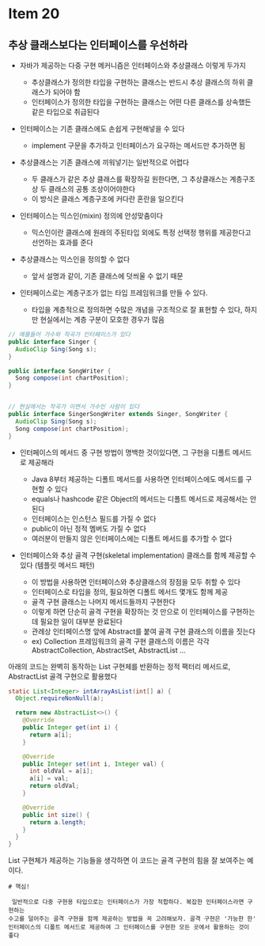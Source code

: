 # Item 20
## 추상 클래스보다는 인터페이스를 우선하라

- 자바가 제공하는 다중 구현 메커니즘은 인터페이스와 추상클래스 이렇게 두가지
  - 추상클래스가 정의한 타입을 구현하는 클래스는 반드시 추상 클래스의 하위 클래스가 되어야 함
  - 인터페이스가 정의한 타입을 구현하는 클래스는 어떤 다른 클래스를 상속했든 같은 타입으로 취급된다
 
- 인터페이스는 기존 클래스에도 손쉽게 구현해넣을 수 있다
  - implement 구문을 추가하고 인터페이스가 요구하는 메서드만 추가하면 됨
- 추상클래스는 기존 클래스에 끼워넣기는 일반적으로 어렵다
  - 두 클래스가 같은 추상 클래스를 확장하길 원한다면, 그 추상클래스는 계층구조상 두 클래스의 공통 조상이어야한다
  - 이 방식은 클래스 계층구조에 커다란 혼란을 일으킨다

- 인터페이스는 믹스인(mixin) 정의에 안성맞춤이다
  - 믹스인이란 클래스에 원래의 주된타입 외에도 특정 선택정 행위를 제공한다고 선언하는 효과를 준다
- 추상클래스는 믹스인을 정의할 수 없다
  - 앞서 설명과 같이, 기존 클래스에 덧씌울 수 없기 때문
 
- 인터페이스로는 계층구조가 없는 타입 프레임워크를 만들 수 있다.
  - 타입을 계층적으로 정의하면 수많은 개념을 구조적으로 잘 표현할 수 있다, 하지만 현실에서는 계층 구분이 모호한 경우가 많음

```java
// 예를들어 가수와 작곡가 인터페이스가 있다
public interface Singer {
  AudioClip Sing(Song s);
}

public interface SongWriter {
  Song compose(int chartPosition);
}


// 현실에서는 작곡가 이면서 가수인 사람이 있다
public interface SingerSongWriter extends Singer, SongWriter {
  AudioClip Sing(Song s);
  Song compose(int chartPosition);
}
```

- 인터페이스의 메서드 중 구현 방법이 명백한 것이있다면, 그 구현을 디폴트 메서드로 제공해라
  - Java 8부터 제공하는 디폴트 메서드를 사용하면 인터페이스에도 메서드를 구현할 수 있다
  - equals나 hashcode 같은 Object의 메서드는 디폴트 메서드로 제공해서는 안된다
  - 인터페이스는 인스턴스 필드를 가질 수 없다
  - public이 아닌 정적 멤버도 가질 수 없다
  - 여러분이 만들지 않은 인터페이스에는 디폴트 메서드를 추가할 수 없다

- 인터페이스와 추상 골격 구현(skeletal implementation) 클래스를 함께 제공할 수 있다 (템플릿 메서드 패턴)
  - 이 방법을 사용하면 인터페이스와 추상클래스의 장점을 모두 취할 수 있다
  - 인터페이스로 타입을 정의, 필요하면 디폴트 메서드 몇개도 함께 제공
  - 골격 구현 클래스는 나머지 메서드들까지 구현한다
  - 이렇게 하면 단순히 골격 구현을 확장하는 것 만으로 이 인터페이스를 구현하는데 필요한 일이 대부분 완료된다
  - 관례상 인터페이스명 앞에 Abstract를 붙여 골격 구현 클래스의 이름을 짓는다
  - ex) Collection 프레임워크의 골격 구현 클래스의 이름은 각각 AbstractCollection, AbstractSet, AbstractList ...

아래의 코드는 완벽히 동작하는 List 구현체를 반환하는 정적 팩터리 메서드로, AbstractList 골격 구현으로 활용했다
```java
static List<Integer> intArrayAsList(int[] a) {
  Object.requireNonNull(a);

  return new AbstractList<>() {
    @Override
    public Integer get(int i) {
      return a[i];
    }

    @Override
    public Integer set(int i, Integer val) {
      int oldVal = a[i];
      a[i] = val;
      return oldVal;
    }

    @Override
    public int size() {
      return a.length;
    }
  }
}
```
List 구현체가 제공하는 기능들을 생각하면 이 코드는 골격 구현의 힘을 잘 보여주는 예이다.


```
# 핵심!

 일반적으로 다중 구현용 타입으로는 인터페이스가 가장 적합하다. 복잡한 인터페이스라면 구현하는
수고를 덜어주는 골격 구현을 함께 제공하는 방법을 꼭 고려해보자. 골격 구현은 '가능한 한'
인터페이스의 디폴트 메서드로 제공하여 그 인터페이스를 구현한 모든 곳에서 활용하는 것이 좋다
```
